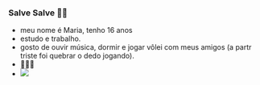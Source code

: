 ### Salve Salve 🤙🏼

- meu nome é Maria, tenho 16 anos
- estudo e trabalho.
- gosto de ouvir música, dormir e jogar vôlei com meus amigos (a partr triste foi quebrar o dedo jogando).
- 🤙🏼😼
- ![](https://giphy.com/gifs/shaun-the-sheep-movie-not-my-gif-2016-oscar-nominations-tIeCLkB8geYtW)
